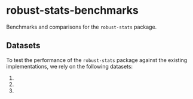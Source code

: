 # robust-stats-benchmarks
Benchmarks and comparisons for the `robust-stats` package.


## Datasets

To test the performance of the `robust-stats` package against the existing implementations, we rely on the following datasets:

1. 
2. 
3. 